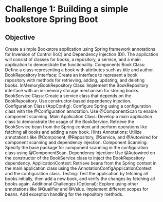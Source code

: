 # Challenge 1: Building a simple bookstore  Spring Boot


## Objective 
Create a simple Bookstore application using Spring framework annotations for Inversion of Control (IoC) and Dependency Injection (DI). The application will consist of classes for books, a repository, a service, and a main application to demonstrate the functionality.
Components
Book Class:
Define a class representing a book with attributes such as title and author.
BookRepository Interface:
Create an interface to represent a book repository with methods for retrieving, adding, updating, and deleting books.
InMemoryBookRepository Class:
Implement the BookRepository interface with an in-memory storage mechanism for storing books.
BookService Class:
Create a service class that depends on the BookRepository. Use constructor-based dependency injection.
Configuration Class (AppConfig):
Configure Spring using a configuration class with the @Configuration annotation. Use @ComponentScan to enable component scanning.
Main Application Class:
Develop a main application class to demonstrate the usage of the BookService. Retrieve the BookService bean from the Spring context and perform operations like fetching all books and adding a new book.
Hints
Annotations:
Utilize annotations like @Component, @Repository, @Service, and @Autowired for component scanning and dependency injection.
Component Scanning:
Specify the base package for component scanning in the configuration class using @ComponentScan.
Dependency Injection:
Use @Autowired on the constructor of the BookService class to inject the BookRepository dependency.
ApplicationContext:
Retrieve beans from the Spring context in the main application class using the AnnotationConfigApplicationContext and the configuration class.
Testing:
Test the application by fetching all books initially, then add a new book, and verify the changes by fetching all books again.
Additional Challenges (Optional):
Explore using other annotations like @Qualifier and @Value.
Implement different scopes for beans.
Add exception handling for the repository methods.
